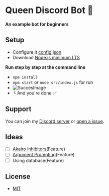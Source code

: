 # Queen Discord Bot 👑

**An example bot for beginners**

## Setup

- Configure it [config.json](https://github.com/baen/queen/blob/master/config.json)
- Download [Node.js minimum LTS](https://nodejs.org) 

**Run step by step at the command line**
- `npm install`
- `npm start` or `node src/index.js` for run
- ![SuccesImage](https://user-images.githubusercontent.com/50950966/103894875-936a5000-5100-11eb-928f-dfa244bd8d09.gif)
- └ And you're done ✅
## Support
You can join my [Discord server](https://bae.codes/discord) or [open a issue](https://github.com/baen/queen/issues).


## Ideas
- [ ] [Akairo Inhibitors](https://discord-akairo.github.io/#/docs/main/master/inhibitors/inhibtypes)(Feature)
- [ ] [Argument Prompting](https://discord-akairo.github.io/#/docs/main/master/arguments/prompts)(Feature)
- [ ] Using database(Feature)

## License
- [MIT](https://github.com/baen/queen/blob/master/LICENSE)
